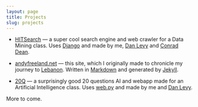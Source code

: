 ```yaml
---
layout: page
title: Projects
slug: projects
---
```


- [HITSearch](https://github.com/rouge8/hitsearch) &mdash; a super cool search engine and web crawler for a Data Mining class. Uses [Django](https://www.djangoproject.com/) and made by me, [Dan Levy](http://danl3v.com) and [Conrad Dean](http://conradpdean.com).

- [andyfreeland.net](https://github.com/rouge8/andyfreeland.net) &mdash; this site, which I originally made to chronicle my journey to [Lebanon](/lebanon/). Written in [Markdown](http://maruku.rubyforge.org/maruku.html) and generated by [Jekyll](https://github.com/mojombo/jekyll).

- [20Q](https://github.com/rouge8/20questions) &mdash; a surprisingly good 20 questions AI and webapp made for an Artificial Intelligence class. Uses [web.py](http://webpy.org/) and made by me and [Dan Levy](http://danl3v.com).

More to come.
